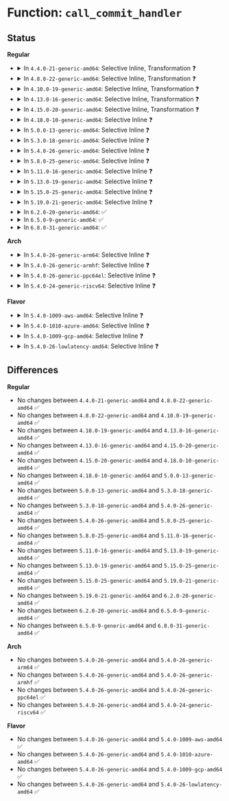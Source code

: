 # Function: <code>call_commit_handler</code>

## Status
<b>Regular</b>
<ul>
<li>
<details>
<summary>In <code>4.4.0-21-generic-amd64</code>: Selective Inline, Transformation ❓</summary>

```c
int call_commit_handler(struct net_device * dev)
```

```json
{
  "name": "call_commit_handler",
  "collision_type": "Unique Global",
  "inline_type": "Selective",
  "funcs": [
    {
      "addr": 18446744071587273536,
      "name": "call_commit_handler",
      "external": true,
      "loc": "net/wireless/wext-core.c:894",
      "file": "net/wireless/wext-core.c",
      "inline": "not declared, inlined",
      "caller_inline": [
        "net/wireless/wext-core.c:ioctl_standard_call"
      ],
      "caller_func": [
        "net/wireless/wext-core.c:ioctl_standard_call",
        "net/wireless/wext-priv.c:ioctl_private_call",
        "net/wireless/wext-priv.c:compat_private_call"
      ]
    }
  ],
  "symbols": [
    {
      "addr": 18446744071587273536,
      "name": "call_commit_handler.part.7",
      "section": ".text",
      "bind": "STB_LOCAL",
      "size": 41
    },
    {
      "addr": 18446744071587276288,
      "name": "call_commit_handler",
      "section": ".text",
      "bind": "STB_GLOBAL",
      "size": 28
    }
  ]
}
```
</details>
</li>
<li>
<details>
<summary>In <code>4.8.0-22-generic-amd64</code>: Selective Inline, Transformation ❓</summary>

```c
int call_commit_handler(struct net_device * dev)
```

```json
{
  "name": "call_commit_handler",
  "collision_type": "Unique Global",
  "inline_type": "Selective",
  "funcs": [
    {
      "addr": 18446744071587741612,
      "name": "call_commit_handler",
      "external": true,
      "loc": "net/wireless/wext-core.c:897",
      "file": "net/wireless/wext-core.c",
      "inline": "not declared, inlined",
      "caller_inline": [
        "net/wireless/wext-core.c:ioctl_standard_call"
      ],
      "caller_func": [
        "net/wireless/wext-core.c:ioctl_standard_call",
        "net/wireless/wext-priv.c:compat_private_call",
        "net/wireless/wext-priv.c:ioctl_private_call"
      ]
    }
  ],
  "symbols": [
    {
      "addr": 18446744071587739200,
      "name": "call_commit_handler.part.9",
      "section": ".text",
      "bind": "STB_LOCAL",
      "size": 41
    },
    {
      "addr": 18446744071587742048,
      "name": "call_commit_handler",
      "section": ".text",
      "bind": "STB_GLOBAL",
      "size": 28
    }
  ]
}
```
</details>
</li>
<li>
<details>
<summary>In <code>4.10.0-19-generic-amd64</code>: Selective Inline, Transformation ❓</summary>

```c
int call_commit_handler(struct net_device * dev)
```

```json
{
  "name": "call_commit_handler",
  "collision_type": "Unique Global",
  "inline_type": "Selective",
  "funcs": [
    {
      "addr": 18446744071587956844,
      "name": "call_commit_handler",
      "external": true,
      "loc": "net/wireless/wext-core.c:897",
      "file": "net/wireless/wext-core.c",
      "inline": "not declared, inlined",
      "caller_inline": [
        "net/wireless/wext-core.c:ioctl_standard_call"
      ],
      "caller_func": [
        "net/wireless/wext-core.c:ioctl_standard_call",
        "net/wireless/wext-priv.c:compat_private_call",
        "net/wireless/wext-priv.c:ioctl_private_call"
      ]
    }
  ],
  "symbols": [
    {
      "addr": 18446744071587954432,
      "name": "call_commit_handler.part.9",
      "section": ".text",
      "bind": "STB_LOCAL",
      "size": 41
    },
    {
      "addr": 18446744071587957280,
      "name": "call_commit_handler",
      "section": ".text",
      "bind": "STB_GLOBAL",
      "size": 28
    }
  ]
}
```
</details>
</li>
<li>
<details>
<summary>In <code>4.13.0-16-generic-amd64</code>: Selective Inline, Transformation ❓</summary>

```c
int call_commit_handler(struct net_device * dev)
```

```json
{
  "name": "call_commit_handler",
  "collision_type": "Unique Global",
  "inline_type": "Selective",
  "funcs": [
    {
      "addr": 18446744071588114921,
      "name": "call_commit_handler",
      "external": true,
      "loc": "net/wireless/wext-core.c:897",
      "file": "net/wireless/wext-core.c",
      "inline": "not declared, inlined",
      "caller_inline": [
        "net/wireless/wext-core.c:ioctl_standard_call"
      ],
      "caller_func": [
        "net/wireless/wext-core.c:ioctl_standard_call",
        "net/wireless/wext-priv.c:compat_private_call",
        "net/wireless/wext-priv.c:ioctl_private_call"
      ]
    }
  ],
  "symbols": [
    {
      "addr": 18446744071588112608,
      "name": "call_commit_handler.part.10",
      "section": ".text",
      "bind": "STB_LOCAL",
      "size": 40
    },
    {
      "addr": 18446744071588115360,
      "name": "call_commit_handler",
      "section": ".text",
      "bind": "STB_GLOBAL",
      "size": 28
    }
  ]
}
```
</details>
</li>
<li>
<details>
<summary>In <code>4.15.0-20-generic-amd64</code>: Selective Inline, Transformation ❓</summary>

```c
int call_commit_handler(struct net_device * dev)
```

```json
{
  "name": "call_commit_handler",
  "collision_type": "Unique Global",
  "inline_type": "Selective",
  "funcs": [
    {
      "addr": 18446744071588662715,
      "name": "call_commit_handler",
      "external": true,
      "loc": "net/wireless/wext-core.c:897",
      "file": "net/wireless/wext-core.c",
      "inline": "not declared, inlined",
      "caller_inline": [
        "net/wireless/wext-core.c:ioctl_standard_call"
      ],
      "caller_func": [
        "net/wireless/wext-core.c:ioctl_standard_call",
        "net/wireless/wext-priv.c:compat_private_call",
        "net/wireless/wext-priv.c:ioctl_private_call"
      ]
    }
  ],
  "symbols": [
    {
      "addr": 18446744071588660400,
      "name": "call_commit_handler.part.10",
      "section": ".text",
      "bind": "STB_LOCAL",
      "size": 43
    },
    {
      "addr": 18446744071588663168,
      "name": "call_commit_handler",
      "section": ".text",
      "bind": "STB_GLOBAL",
      "size": 28
    }
  ]
}
```
</details>
</li>
<li>
<details>
<summary>In <code>4.18.0-10-generic-amd64</code>: Selective Inline ❓</summary>

```c
int call_commit_handler(struct net_device * dev)
```

```json
{
  "name": "call_commit_handler",
  "collision_type": "Unique Global",
  "inline_type": "Selective",
  "funcs": [
    {
      "addr": 18446744071589029307,
      "name": "call_commit_handler",
      "external": true,
      "loc": "net/wireless/wext-core.c:895",
      "file": "net/wireless/wext-core.c",
      "inline": "not declared, inlined",
      "caller_inline": [
        "net/wireless/wext-core.c:ioctl_standard_call"
      ],
      "caller_func": [
        "net/wireless/wext-priv.c:compat_private_call",
        "net/wireless/wext-priv.c:ioctl_private_call"
      ]
    }
  ],
  "symbols": [
    {
      "addr": 18446744071589029776,
      "name": "call_commit_handler",
      "section": ".text",
      "bind": "STB_GLOBAL",
      "size": 52
    }
  ]
}
```
</details>
</li>
<li>
<details>
<summary>In <code>5.0.0-13-generic-amd64</code>: Selective Inline ❓</summary>

```c
int call_commit_handler(struct net_device * dev)
```

```json
{
  "name": "call_commit_handler",
  "collision_type": "Unique Global",
  "inline_type": "Selective",
  "funcs": [
    {
      "addr": 18446744071589255291,
      "name": "call_commit_handler",
      "external": true,
      "loc": "net/wireless/wext-core.c:895",
      "file": "net/wireless/wext-core.c",
      "inline": "not declared, inlined",
      "caller_inline": [
        "net/wireless/wext-core.c:ioctl_standard_call"
      ],
      "caller_func": [
        "net/wireless/wext-priv.c:compat_private_call",
        "net/wireless/wext-priv.c:ioctl_private_call"
      ]
    }
  ],
  "symbols": [
    {
      "addr": 18446744071589255760,
      "name": "call_commit_handler",
      "section": ".text",
      "bind": "STB_GLOBAL",
      "size": 52
    }
  ]
}
```
</details>
</li>
<li>
<details>
<summary>In <code>5.3.0-18-generic-amd64</code>: Selective Inline ❓</summary>

```c
int call_commit_handler(struct net_device * dev)
```

```json
{
  "name": "call_commit_handler",
  "collision_type": "Unique Global",
  "inline_type": "Selective",
  "funcs": [
    {
      "addr": 18446744071589710336,
      "name": "call_commit_handler",
      "external": true,
      "loc": "net/wireless/wext-core.c:895",
      "file": "net/wireless/wext-core.c",
      "inline": "not declared, inlined",
      "caller_inline": [
        "net/wireless/wext-core.c:ioctl_standard_call"
      ],
      "caller_func": [
        "net/wireless/wext-priv.c:compat_private_call",
        "net/wireless/wext-priv.c:ioctl_private_call"
      ]
    }
  ],
  "symbols": [
    {
      "addr": 18446744071589710800,
      "name": "call_commit_handler",
      "section": ".text",
      "bind": "STB_GLOBAL",
      "size": 52
    }
  ]
}
```
</details>
</li>
<li>
<details>
<summary>In <code>5.4.0-26-generic-amd64</code>: Selective Inline ❓</summary>

```c
int call_commit_handler(struct net_device * dev)
```

```json
{
  "name": "call_commit_handler",
  "collision_type": "Unique Global",
  "inline_type": "Selective",
  "funcs": [
    {
      "addr": 18446744071589934720,
      "name": "call_commit_handler",
      "external": true,
      "loc": "net/wireless/wext-core.c:896",
      "file": "net/wireless/wext-core.c",
      "inline": "not declared, inlined",
      "caller_inline": [
        "net/wireless/wext-core.c:ioctl_standard_call"
      ],
      "caller_func": [
        "net/wireless/wext-priv.c:compat_private_call",
        "net/wireless/wext-priv.c:ioctl_private_call"
      ]
    }
  ],
  "symbols": [
    {
      "addr": 18446744071589935184,
      "name": "call_commit_handler",
      "section": ".text",
      "bind": "STB_GLOBAL",
      "size": 52
    }
  ]
}
```
</details>
</li>
<li>
<details>
<summary>In <code>5.8.0-25-generic-amd64</code>: Selective Inline ❓</summary>

```c
int call_commit_handler(struct net_device * dev)
```

```json
{
  "name": "call_commit_handler",
  "collision_type": "Unique Global",
  "inline_type": "Selective",
  "funcs": [
    {
      "addr": 18446744071590964027,
      "name": "call_commit_handler",
      "external": true,
      "loc": "net/wireless/wext-core.c:896",
      "file": "net/wireless/wext-core.c",
      "inline": "not declared, inlined",
      "caller_inline": [
        "net/wireless/wext-core.c:ioctl_standard_call"
      ],
      "caller_func": [
        "net/wireless/wext-priv.c:compat_private_call",
        "net/wireless/wext-priv.c:ioctl_private_call"
      ]
    }
  ],
  "symbols": [
    {
      "addr": 18446744071590964448,
      "name": "call_commit_handler",
      "section": ".text",
      "bind": "STB_GLOBAL",
      "size": 52
    }
  ]
}
```
</details>
</li>
<li>
<details>
<summary>In <code>5.11.0-16-generic-amd64</code>: Selective Inline ❓</summary>

```c
int call_commit_handler(struct net_device * dev)
```

```json
{
  "name": "call_commit_handler",
  "collision_type": "Unique Global",
  "inline_type": "Selective",
  "funcs": [
    {
      "addr": 18446744071591028699,
      "name": "call_commit_handler",
      "external": true,
      "loc": "net/wireless/wext-core.c:896",
      "file": "net/wireless/wext-core.c",
      "inline": "not declared, inlined",
      "caller_inline": [
        "net/wireless/wext-core.c:ioctl_standard_call"
      ],
      "caller_func": [
        "net/wireless/wext-priv.c:compat_private_call",
        "net/wireless/wext-priv.c:ioctl_private_call"
      ]
    }
  ],
  "symbols": [
    {
      "addr": 18446744071591029136,
      "name": "call_commit_handler",
      "section": ".text",
      "bind": "STB_GLOBAL",
      "size": 57
    }
  ]
}
```
</details>
</li>
<li>
<details>
<summary>In <code>5.13.0-19-generic-amd64</code>: Selective Inline ❓</summary>

```c
int call_commit_handler(struct net_device * dev)
```

```json
{
  "name": "call_commit_handler",
  "collision_type": "Unique Global",
  "inline_type": "Selective",
  "funcs": [
    {
      "addr": 18446744071590959291,
      "name": "call_commit_handler",
      "external": true,
      "loc": "net/wireless/wext-core.c:896",
      "file": "net/wireless/wext-core.c",
      "inline": "not declared, inlined",
      "caller_inline": [
        "net/wireless/wext-core.c:ioctl_standard_call"
      ],
      "caller_func": [
        "net/wireless/wext-priv.c:compat_private_call",
        "net/wireless/wext-priv.c:ioctl_private_call"
      ]
    }
  ],
  "symbols": [
    {
      "addr": 18446744071590959728,
      "name": "call_commit_handler",
      "section": ".text",
      "bind": "STB_GLOBAL",
      "size": 57
    }
  ]
}
```
</details>
</li>
<li>
<details>
<summary>In <code>5.15.0-25-generic-amd64</code>: Selective Inline ❓</summary>

```c
int call_commit_handler(struct net_device * dev)
```

```json
{
  "name": "call_commit_handler",
  "collision_type": "Unique Global",
  "inline_type": "Selective",
  "funcs": [
    {
      "addr": 18446744071591795981,
      "name": "call_commit_handler",
      "external": true,
      "loc": "net/wireless/wext-core.c:896",
      "file": "net/wireless/wext-core.c",
      "inline": "not declared, inlined",
      "caller_inline": [
        "net/wireless/wext-core.c:ioctl_standard_call"
      ],
      "caller_func": [
        "net/wireless/wext-priv.c:compat_private_call",
        "net/wireless/wext-priv.c:ioctl_private_call"
      ]
    }
  ],
  "symbols": [
    {
      "addr": 18446744071591796448,
      "name": "call_commit_handler",
      "section": ".text",
      "bind": "STB_GLOBAL",
      "size": 57
    }
  ]
}
```
</details>
</li>
<li>
<details>
<summary>In <code>5.19.0-21-generic-amd64</code>: Selective Inline ❓</summary>

```c
int call_commit_handler(struct net_device * dev)
```

```json
{
  "name": "call_commit_handler",
  "collision_type": "Unique Global",
  "inline_type": "Selective",
  "funcs": [
    {
      "addr": 18446744071593506148,
      "name": "call_commit_handler",
      "external": true,
      "loc": "net/wireless/wext-core.c:896",
      "file": "net/wireless/wext-core.c",
      "inline": "not declared, inlined",
      "caller_inline": [
        "net/wireless/wext-core.c:ioctl_standard_call"
      ],
      "caller_func": [
        "net/wireless/wext-priv.c:compat_private_call",
        "net/wireless/wext-priv.c:ioctl_private_call"
      ]
    }
  ],
  "symbols": [
    {
      "addr": 18446744071593506672,
      "name": "call_commit_handler",
      "section": ".text",
      "bind": "STB_GLOBAL",
      "size": 88
    }
  ]
}
```
</details>
</li>
<li>
<details>
<summary>In <code>6.2.0-20-generic-amd64</code>: ✅</summary>

```c
int call_commit_handler(struct net_device * dev)
```

```json
{
  "name": "call_commit_handler",
  "collision_type": "Unique Global",
  "inline_type": "No",
  "funcs": [
    {
      "addr": 18446744071595425264,
      "name": "call_commit_handler",
      "external": true,
      "loc": "net/wireless/wext-core.c:899",
      "file": "net/wireless/wext-core.c",
      "inline": "seen, unknown",
      "caller_inline": [],
      "caller_func": [
        "net/wireless/wext-core.c:ioctl_standard_call",
        "net/wireless/wext-priv.c:compat_private_call",
        "net/wireless/wext-priv.c:ioctl_private_call"
      ]
    }
  ],
  "symbols": [
    {
      "addr": 18446744071595425264,
      "name": "call_commit_handler",
      "section": ".text",
      "bind": "STB_GLOBAL",
      "size": 88
    }
  ]
}
```
</details>
</li>
<li>
<details>
<summary>In <code>6.5.0-9-generic-amd64</code>: ✅</summary>

```c
int call_commit_handler(struct net_device * dev)
```

```json
{
  "name": "call_commit_handler",
  "collision_type": "Unique Global",
  "inline_type": "No",
  "funcs": [
    {
      "addr": 18446744071595931824,
      "name": "call_commit_handler",
      "external": true,
      "loc": "net/wireless/wext-core.c:921",
      "file": "net/wireless/wext-core.c",
      "inline": "seen, unknown",
      "caller_inline": [],
      "caller_func": [
        "net/wireless/wext-core.c:ioctl_standard_call",
        "net/wireless/wext-priv.c:compat_private_call",
        "net/wireless/wext-priv.c:ioctl_private_call"
      ]
    }
  ],
  "symbols": [
    {
      "addr": 18446744071595931824,
      "name": "call_commit_handler",
      "section": ".text",
      "bind": "STB_GLOBAL",
      "size": 88
    }
  ]
}
```
</details>
</li>
<li>
<details>
<summary>In <code>6.8.0-31-generic-amd64</code>: ✅</summary>

```c
int call_commit_handler(struct net_device * dev)
```

```json
{
  "name": "call_commit_handler",
  "collision_type": "Unique Global",
  "inline_type": "No",
  "funcs": [
    {
      "addr": 18446744071596793136,
      "name": "call_commit_handler",
      "external": true,
      "loc": "net/wireless/wext-core.c:921",
      "file": "net/wireless/wext-core.c",
      "inline": "seen, unknown",
      "caller_inline": [],
      "caller_func": [
        "net/wireless/wext-core.c:ioctl_standard_call",
        "net/wireless/wext-priv.c:compat_private_call",
        "net/wireless/wext-priv.c:ioctl_private_call"
      ]
    }
  ],
  "symbols": [
    {
      "addr": 18446744071596793136,
      "name": "call_commit_handler",
      "section": ".text",
      "bind": "STB_GLOBAL",
      "size": 91
    }
  ]
}
```
</details>
</li>
</ul>
<b>Arch</b>
<ul>
<li>
<details>
<summary>In <code>5.4.0-26-generic-arm64</code>: Selective Inline ❓</summary>

```c
int call_commit_handler(struct net_device * dev)
```

```json
{
  "name": "call_commit_handler",
  "collision_type": "Unique Global",
  "inline_type": "Selective",
  "funcs": [
    {
      "addr": 18446603336503662604,
      "name": "call_commit_handler",
      "external": true,
      "loc": "net/wireless/wext-core.c:896",
      "file": "net/wireless/wext-core.c",
      "inline": "not declared, inlined",
      "caller_inline": [
        "net/wireless/wext-core.c:ioctl_standard_call"
      ],
      "caller_func": [
        "net/wireless/wext-priv.c:compat_private_call",
        "net/wireless/wext-priv.c:ioctl_private_call"
      ]
    }
  ],
  "symbols": [
    {
      "addr": 18446603336503663192,
      "name": "call_commit_handler",
      "section": ".text",
      "bind": "STB_GLOBAL",
      "size": 100
    }
  ]
}
```
</details>
</li>
<li>
<details>
<summary>In <code>5.4.0-26-generic-armhf</code>: Selective Inline ❓</summary>

```c
int call_commit_handler(struct net_device * dev)
```

```json
{
  "name": "call_commit_handler",
  "collision_type": "Unique Global",
  "inline_type": "Selective",
  "funcs": [
    {
      "addr": 3236301940,
      "name": "call_commit_handler",
      "external": true,
      "loc": "net/wireless/wext-core.c:896",
      "file": "net/wireless/wext-core.c",
      "inline": "not declared, inlined",
      "caller_inline": [
        "net/wireless/wext-core.c:ioctl_standard_call"
      ],
      "caller_func": [
        "net/wireless/wext-priv.c:ioctl_private_call"
      ]
    }
  ],
  "symbols": [
    {
      "addr": 3236302320,
      "name": "call_commit_handler",
      "section": ".text",
      "bind": "STB_GLOBAL",
      "size": 88
    }
  ]
}
```
</details>
</li>
<li>
<details>
<summary>In <code>5.4.0-26-generic-ppc64el</code>: Selective Inline ❓</summary>

```c
int call_commit_handler(struct net_device * dev)
```

```json
{
  "name": "call_commit_handler",
  "collision_type": "Unique Global",
  "inline_type": "Selective",
  "funcs": [
    {
      "addr": 13835058055297485672,
      "name": "call_commit_handler",
      "external": true,
      "loc": "net/wireless/wext-core.c:896",
      "file": "net/wireless/wext-core.c",
      "inline": "not declared, inlined",
      "caller_inline": [
        "net/wireless/wext-core.c:ioctl_standard_call"
      ],
      "caller_func": [
        "net/wireless/wext-priv.c:compat_private_call",
        "net/wireless/wext-priv.c:ioctl_private_call"
      ]
    }
  ],
  "symbols": [
    {
      "addr": 13835058055297486400,
      "name": "call_commit_handler",
      "section": ".text",
      "bind": "STB_GLOBAL",
      "size": 124
    }
  ]
}
```
</details>
</li>
<li>
<details>
<summary>In <code>5.4.0-24-generic-riscv64</code>: Selective Inline ❓</summary>

```c
int call_commit_handler(struct net_device * dev)
```

```json
{
  "name": "call_commit_handler",
  "collision_type": "Unique Global",
  "inline_type": "Selective",
  "funcs": [
    {
      "addr": 18446743936279602138,
      "name": "call_commit_handler",
      "external": true,
      "loc": "net/wireless/wext-core.c:896",
      "file": "net/wireless/wext-core.c",
      "inline": "not declared, inlined",
      "caller_inline": [
        "net/wireless/wext-core.c:ioctl_standard_call"
      ],
      "caller_func": [
        "net/wireless/wext-priv.c:ioctl_private_call"
      ]
    }
  ],
  "symbols": [
    {
      "addr": 18446743936279602380,
      "name": "call_commit_handler",
      "section": ".text",
      "bind": "STB_GLOBAL",
      "size": 62
    }
  ]
}
```
</details>
</li>
</ul>
<b>Flavor</b>
<ul>
<li>
<details>
<summary>In <code>5.4.0-1009-aws-amd64</code>: Selective Inline ❓</summary>

```c
int call_commit_handler(struct net_device * dev)
```

```json
{
  "name": "call_commit_handler",
  "collision_type": "Unique Global",
  "inline_type": "Selective",
  "funcs": [
    {
      "addr": 18446744071589539088,
      "name": "call_commit_handler",
      "external": true,
      "loc": "net/wireless/wext-core.c:896",
      "file": "net/wireless/wext-core.c",
      "inline": "not declared, inlined",
      "caller_inline": [
        "net/wireless/wext-core.c:ioctl_standard_call"
      ],
      "caller_func": [
        "net/wireless/wext-priv.c:compat_private_call",
        "net/wireless/wext-priv.c:ioctl_private_call"
      ]
    }
  ],
  "symbols": [
    {
      "addr": 18446744071589539552,
      "name": "call_commit_handler",
      "section": ".text",
      "bind": "STB_GLOBAL",
      "size": 52
    }
  ]
}
```
</details>
</li>
<li>
<details>
<summary>In <code>5.4.0-1010-azure-amd64</code>: Selective Inline ❓</summary>

```c
int call_commit_handler(struct net_device * dev)
```

```json
{
  "name": "call_commit_handler",
  "collision_type": "Unique Global",
  "inline_type": "Selective",
  "funcs": [
    {
      "addr": 18446744071589265424,
      "name": "call_commit_handler",
      "external": true,
      "loc": "net/wireless/wext-core.c:896",
      "file": "net/wireless/wext-core.c",
      "inline": "not declared, inlined",
      "caller_inline": [],
      "caller_func": []
    }
  ],
  "symbols": [
    {
      "addr": 18446744071589265424,
      "name": "call_commit_handler",
      "section": ".text",
      "bind": "STB_GLOBAL",
      "size": 13
    }
  ]
}
```
</details>
</li>
<li>
<details>
<summary>In <code>5.4.0-1009-gcp-amd64</code>: Selective Inline ❓</summary>

```c
int call_commit_handler(struct net_device * dev)
```

```json
{
  "name": "call_commit_handler",
  "collision_type": "Unique Global",
  "inline_type": "Selective",
  "funcs": [
    {
      "addr": 18446744071589980352,
      "name": "call_commit_handler",
      "external": true,
      "loc": "net/wireless/wext-core.c:896",
      "file": "net/wireless/wext-core.c",
      "inline": "not declared, inlined",
      "caller_inline": [
        "net/wireless/wext-core.c:ioctl_standard_call"
      ],
      "caller_func": [
        "net/wireless/wext-priv.c:compat_private_call",
        "net/wireless/wext-priv.c:ioctl_private_call"
      ]
    }
  ],
  "symbols": [
    {
      "addr": 18446744071589980816,
      "name": "call_commit_handler",
      "section": ".text",
      "bind": "STB_GLOBAL",
      "size": 52
    }
  ]
}
```
</details>
</li>
<li>
<details>
<summary>In <code>5.4.0-26-lowlatency-amd64</code>: Selective Inline ❓</summary>

```c
int call_commit_handler(struct net_device * dev)
```

```json
{
  "name": "call_commit_handler",
  "collision_type": "Unique Global",
  "inline_type": "Selective",
  "funcs": [
    {
      "addr": 18446744071590030016,
      "name": "call_commit_handler",
      "external": true,
      "loc": "net/wireless/wext-core.c:896",
      "file": "net/wireless/wext-core.c",
      "inline": "not declared, inlined",
      "caller_inline": [
        "net/wireless/wext-core.c:ioctl_standard_call"
      ],
      "caller_func": [
        "net/wireless/wext-priv.c:compat_private_call",
        "net/wireless/wext-priv.c:ioctl_private_call"
      ]
    }
  ],
  "symbols": [
    {
      "addr": 18446744071590030480,
      "name": "call_commit_handler",
      "section": ".text",
      "bind": "STB_GLOBAL",
      "size": 52
    }
  ]
}
```
</details>
</li>
</ul>

## Differences
<b>Regular</b>
<ul>
<li>
No changes between <code>4.4.0-21-generic-amd64</code> and <code>4.8.0-22-generic-amd64</code> ✅
</li>
<li>
No changes between <code>4.8.0-22-generic-amd64</code> and <code>4.10.0-19-generic-amd64</code> ✅
</li>
<li>
No changes between <code>4.10.0-19-generic-amd64</code> and <code>4.13.0-16-generic-amd64</code> ✅
</li>
<li>
No changes between <code>4.13.0-16-generic-amd64</code> and <code>4.15.0-20-generic-amd64</code> ✅
</li>
<li>
No changes between <code>4.15.0-20-generic-amd64</code> and <code>4.18.0-10-generic-amd64</code> ✅
</li>
<li>
No changes between <code>4.18.0-10-generic-amd64</code> and <code>5.0.0-13-generic-amd64</code> ✅
</li>
<li>
No changes between <code>5.0.0-13-generic-amd64</code> and <code>5.3.0-18-generic-amd64</code> ✅
</li>
<li>
No changes between <code>5.3.0-18-generic-amd64</code> and <code>5.4.0-26-generic-amd64</code> ✅
</li>
<li>
No changes between <code>5.4.0-26-generic-amd64</code> and <code>5.8.0-25-generic-amd64</code> ✅
</li>
<li>
No changes between <code>5.8.0-25-generic-amd64</code> and <code>5.11.0-16-generic-amd64</code> ✅
</li>
<li>
No changes between <code>5.11.0-16-generic-amd64</code> and <code>5.13.0-19-generic-amd64</code> ✅
</li>
<li>
No changes between <code>5.13.0-19-generic-amd64</code> and <code>5.15.0-25-generic-amd64</code> ✅
</li>
<li>
No changes between <code>5.15.0-25-generic-amd64</code> and <code>5.19.0-21-generic-amd64</code> ✅
</li>
<li>
No changes between <code>5.19.0-21-generic-amd64</code> and <code>6.2.0-20-generic-amd64</code> ✅
</li>
<li>
No changes between <code>6.2.0-20-generic-amd64</code> and <code>6.5.0-9-generic-amd64</code> ✅
</li>
<li>
No changes between <code>6.5.0-9-generic-amd64</code> and <code>6.8.0-31-generic-amd64</code> ✅
</li>
</ul>
<b>Arch</b>
<ul>
<li>
No changes between <code>5.4.0-26-generic-amd64</code> and <code>5.4.0-26-generic-arm64</code> ✅
</li>
<li>
No changes between <code>5.4.0-26-generic-amd64</code> and <code>5.4.0-26-generic-armhf</code> ✅
</li>
<li>
No changes between <code>5.4.0-26-generic-amd64</code> and <code>5.4.0-26-generic-ppc64el</code> ✅
</li>
<li>
No changes between <code>5.4.0-26-generic-amd64</code> and <code>5.4.0-24-generic-riscv64</code> ✅
</li>
</ul>
<b>Flavor</b>
<ul>
<li>
No changes between <code>5.4.0-26-generic-amd64</code> and <code>5.4.0-1009-aws-amd64</code> ✅
</li>
<li>
No changes between <code>5.4.0-26-generic-amd64</code> and <code>5.4.0-1010-azure-amd64</code> ✅
</li>
<li>
No changes between <code>5.4.0-26-generic-amd64</code> and <code>5.4.0-1009-gcp-amd64</code> ✅
</li>
<li>
No changes between <code>5.4.0-26-generic-amd64</code> and <code>5.4.0-26-lowlatency-amd64</code> ✅
</li>
</ul>
